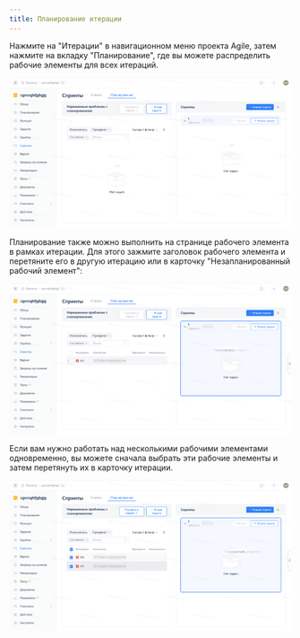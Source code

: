 ```yaml
---
title: Планирование итерации
---
```


Нажмите на "Итерации" в навигационном меню проекта Agile, затем нажмите на вкладку "Планирование", где вы можете распределить рабочие элементы для всех итераций.

![Описание изображения](../docs/assets/image590.png)

Планирование также можно выполнить на странице рабочего элемента в рамках итерации. Для этого зажмите заголовок рабочего элемента и перетяните его в другую итерацию или в карточку "Незапланированный рабочий элемент":

![Описание изображения](../docs/assets/image591.png)

Если вам нужно работать над несколькими рабочими элементами одновременно, вы можете сначала выбрать эти рабочие элементы и затем перетянуть их в карточку итерации.

![Описание изображения](../docs/assets/image592.png)